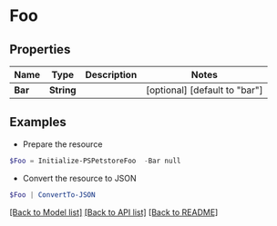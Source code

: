 # Foo
## Properties

Name | Type | Description | Notes
------------ | ------------- | ------------- | -------------
**Bar** | **String** |  | [optional] [default to "bar"]

## Examples

- Prepare the resource
```powershell
$Foo = Initialize-PSPetstoreFoo  -Bar null
```

- Convert the resource to JSON
```powershell
$Foo | ConvertTo-JSON
```

[[Back to Model list]](../README.md#documentation-for-models) [[Back to API list]](../README.md#documentation-for-api-endpoints) [[Back to README]](../README.md)

